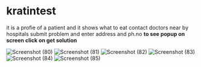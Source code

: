 # kratintest


it is a profie of a patient and it shows what to eat
contact doctors
near by hospitals
submit problem and enter address and ph.no
**to see popup on screen click on get solution**


![Screenshot (80)](https://github.com/srikanthdevabattula/kratintest/assets/122144374/c22b0d1a-8642-4976-b06e-526170e01456)
![Screenshot (81)](https://github.com/srikanthdevabattula/kratintest/assets/122144374/8c9a4f0c-75ff-44ed-8e3c-f1f0a73a5378)
![Screenshot (82)](https://github.com/srikanthdevabattula/kratintest/assets/122144374/d58492ae-6240-4b40-ad57-90e2f8104680)
![Screenshot (83)](https://github.com/srikanthdevabattula/kratintest/assets/122144374/e3d2f9d6-4a08-4e98-a9b0-c35abd9f4695)
![Screenshot (84)](https://github.com/srikanthdevabattula/kratintest/assets/122144374/f2fcf8fc-329f-4328-a540-c366b4732d3a)
![Screenshot (85)](https://github.com/srikanthdevabattula/kratintest/assets/122144374/5a57b31b-ff5b-40a8-8959-48ec6a0da558)
